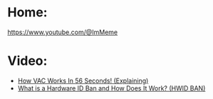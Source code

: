 # Home:
https://www.youtube.com/@ImMeme

# Video:
- [How VAC Works In 56 Seconds! (Explaining)](https://youtu.be/M-md6fsIgsw)
- [What is a Hardware ID Ban and How Does It Work? (HWID BAN)](https://youtu.be/Jo4vPqKb4k8)
